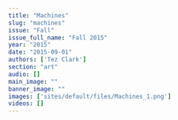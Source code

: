 ```yaml
---
title: "Machines"
slug: "machines"
issue: "Fall"
issue_full_name: "Fall 2015"
year: "2015"
date: "2015-09-01"
authors: ['Tez Clark']
section: "art"
audio: []
main_image: ""
banner_image: ""
images: ['sites/default/files/Machines_1.png']
videos: []
---
```

